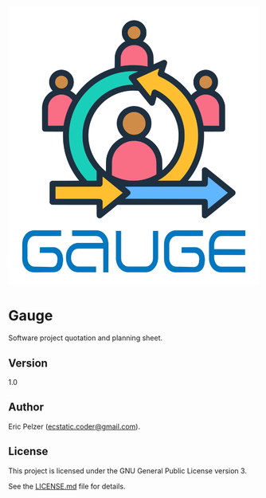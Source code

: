 ![](https://github.com/senselogic/GAUGE/blob/master/LOGO/gauge.png)

# Gauge

Software project quotation and planning sheet.

## Version

1.0

## Author

Eric Pelzer (ecstatic.coder@gmail.com).

## License

This project is licensed under the GNU General Public License version 3.

See the [LICENSE.md](LICENSE.md) file for details.
